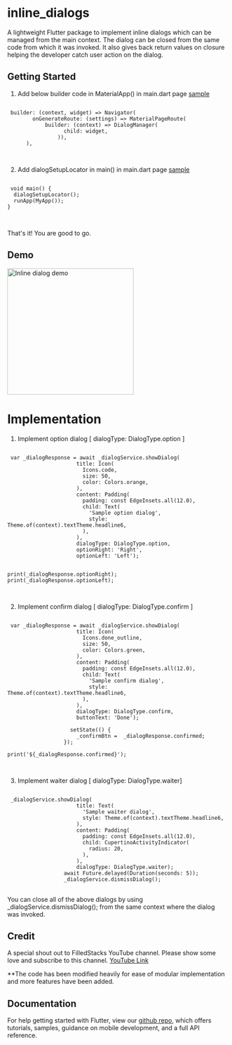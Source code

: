 #  inline_dialogs

A lightweight Flutter package to implement inline dialogs which can be managed from the main context.
The dialog can be closed from the same code from which it was invoked. 
It also gives back return values on closure helping the developer catch user action on the dialog.

## Getting Started

1. Add below builder code in MaterialApp() in main.dart page [sample](https://github.com/1SouravGhosh/flutter_inline_dialogs/blob/master/example/sample_app.dart/)

<pre>
<code class='language-dart hljs'>
 builder: (context, widget) => Navigator(
        onGenerateRoute: (settings) => MaterialPageRoute(
            builder: (context) => DialogManager(
                  child: widget,
                )),
      ),

</code>
</pre>

2. Add dialogSetupLocator in main() in main.dart page [sample](https://github.com/1SouravGhosh/flutter_inline_dialogs/blob/master/example/sample_app.dart/)

<pre>
<code class='language-dart hljs'>
 void main() {
  dialogSetupLocator();
  runApp(MyApp());
}

</code>
</pre>

That's it! You are good to go. 

## Demo
<p><img src='https://raw.githubusercontent.com/1SouravGhosh/flutter_inline_dialogs/master/assets/explainer.gif' style='width: 30vw; min-width: 30px;' alt='Inline dialog demo'/>
</p>

# Implementation


1. Implement option dialog  [ dialogType: DialogType.option ]
<pre>
<code class='language-dart hljs'>
 var _dialogResponse = await _dialogService.showDialog(
                      title: Icon(
                        Icons.code,
                        size: 50,
                        color: Colors.orange,
                      ),
                      content: Padding(
                        padding: const EdgeInsets.all(12.0),
                        child: Text(
                          'Sample option dialog',
                          style: Theme.of(context).textTheme.headline6,
                        ),
                      ),
                      dialogType: DialogType.option,
                      optionRight: 'Right',
                      optionLeft: 'Left');
                 
                    
print(_dialogResponse.optionRight);
print(_dialogResponse.optionLeft);
                  
</code>
</pre>

2. Implement confirm dialog  [ dialogType: DialogType.confirm ]
<pre>
<code class='language-dart hljs'>
 var _dialogResponse = await _dialogService.showDialog(
                      title: Icon(
                        Icons.done_outline,
                        size: 50,
                        color: Colors.green,
                      ),
                      content: Padding(
                        padding: const EdgeInsets.all(12.0),
                        child: Text(
                          'Sample confirm dialog',
                          style: Theme.of(context).textTheme.headline6,
                        ),
                      ),
                      dialogType: DialogType.confirm,
                      buttonText: 'Done');
                 
                    setState(() {
                      _confirmBtn =  _dialogResponse.confirmed;
                  });
                                  
print('${_dialogResponse.confirmed}');
                  
</code>
</pre>

3. Implement waiter dialog  [ dialogType: DialogType.waiter]
<pre>
<code class='language-dart hljs'>
 _dialogService.showDialog(
                      title: Text(
                        'Sample waiter dialog',
                        style: Theme.of(context).textTheme.headline6,
                      ),
                      content: Padding(
                        padding: const EdgeInsets.all(12.0),
                        child: CupertinoActivityIndicator(
                          radius: 20,
                        ),
                      ),
                      dialogType: DialogType.waiter);
                  await Future.delayed(Duration(seconds: 5));
                  _dialogService.dismissDialog();               
</code>
</pre>



You can close all of the above dialogs by using   _dialogService.dismissDialog(); from the same context where the dialog was invoked.

## Credit

A special shout out to FilledStacks YouTube channel. Please show some love and subscribe to this channel.
[YouTube Link](https://www.youtube.com/watch?v=IrFU_BrCWnE)

**The code has been modified heavily for ease of modular implementation and more features have been added.

## Documentation
For help getting started with Flutter, view our 
[github repo](https://github.com/1SouravGhosh/flutter_inline_dialogs/), which offers tutorials, 
samples, guidance on mobile development, and a full API reference.



